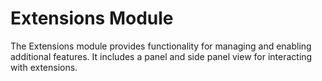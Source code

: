 # Extensions Module

The Extensions module provides functionality for managing and enabling additional features. It includes a panel and side panel view for interacting with extensions.

